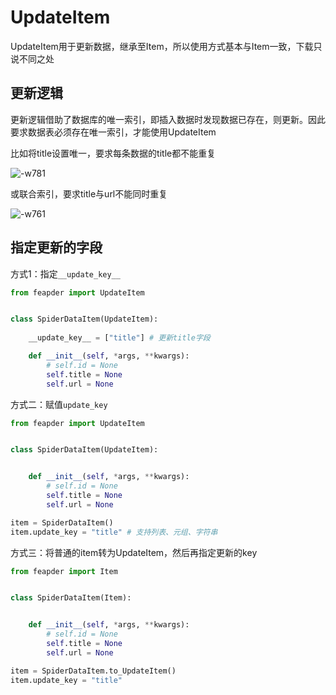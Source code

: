 # UpdateItem

UpdateItem用于更新数据，继承至Item，所以使用方式基本与Item一致，下载只说不同之处

## 更新逻辑

更新逻辑借助了数据库的唯一索引，即插入数据时发现数据已存在，则更新。因此要求数据表必须存在唯一索引，才能使用UpdateItem

比如将title设置唯一，要求每条数据的title都不能重复

![-w781](media/16158245077159.jpg)

或联合索引，要求title与url不能同时重复

![-w761](media/16158245648750.jpg)


## 指定更新的字段

方式1：指定`__update_key__`

```python
from feapder import UpdateItem


class SpiderDataItem(UpdateItem):
    
    __update_key__ = ["title"] # 更新title字段

    def __init__(self, *args, **kwargs):
        # self.id = None
        self.title = None
        self.url = None
```

方式二：赋值`update_key`

```python
from feapder import UpdateItem


class SpiderDataItem(UpdateItem):


    def __init__(self, *args, **kwargs):
        # self.id = None
        self.title = None
        self.url = None

item = SpiderDataItem()
item.update_key = "title" # 支持列表、元组、字符串
```

方式三：将普通的item转为UpdateItem，然后再指定更新的key

```python
from feapder import Item


class SpiderDataItem(Item):


    def __init__(self, *args, **kwargs):
        # self.id = None
        self.title = None
        self.url = None

item = SpiderDataItem.to_UpdateItem()
item.update_key = "title"
```